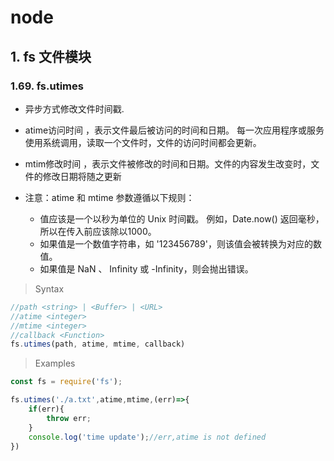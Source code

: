 # node

## 1. fs 文件模块

### 1.69. fs.utimes

- 异步方式修改文件时间戳.

- atime访问时间 ，表示文件最后被访问的时间和日期。 每一次应用程序或服务使用系统调用，读取一个文件时，文件的访问时间都会更新。

- mtim修改时间 ，表示文件被修改的时间和日期。文件的内容发生改变时，文件的修改日期将随之更新

- 注意：atime 和 mtime 参数遵循以下规则：
  
  + 值应该是一个以秒为单位的 Unix 时间戳。 例如，Date.now() 返回毫秒，所以在传入前应该除以1000。
  + 如果值是一个数值字符串，如 '123456789'，则该值会被转换为对应的数值。
  + 如果值是 NaN 、 Infinity 或 -Infinity，则会抛出错误。


> Syntax

```js
//path <string> | <Buffer> | <URL>
//atime <integer>
//mtime <integer>
//callback <Function>
fs.utimes(path, atime, mtime, callback)
```

> Examples

```js
const fs = require('fs');

fs.utimes('./a.txt',atime,mtime,(err)=>{
    if(err){
        throw err;
    }
    console.log('time update');//err,atime is not defined
})
```